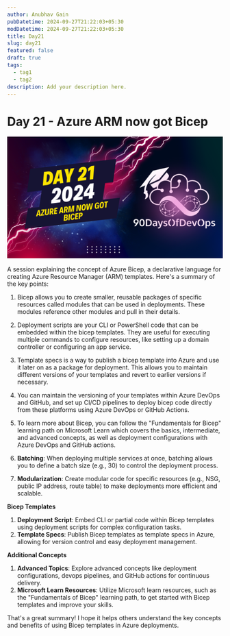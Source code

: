 ```yaml
---
author: Anubhav Gain
pubDatetime: 2024-09-27T21:22:03+05:30
modDatetime: 2024-09-27T21:22:03+05:30
title: Day21
slug: day21
featured: false
draft: true
tags:
  - tag1
  - tag2
description: Add your description here.
---
```


# Day 21 - Azure ARM now got Bicep

[![Watch the video](thumbnails/day21.png)](https://www.youtube.com/watch?v=QMF973vpxyg)

A session explaining the concept of Azure Bicep, a declarative language for creating Azure Resource Manager (ARM) templates. Here's a summary of the key points:

1. Bicep allows you to create smaller, reusable packages of specific resources called modules that can be used in deployments. These modules reference other modules and pull in their details.

2. Deployment scripts are your CLI or PowerShell code that can be embedded within the bicep templates. They are useful for executing multiple commands to configure resources, like setting up a domain controller or configuring an app service.

3. Template specs is a way to publish a bicep template into Azure and use it later on as a package for deployment. This allows you to maintain different versions of your templates and revert to earlier versions if necessary.

4. You can maintain the versioning of your templates within Azure DevOps and GitHub, and set up CI/CD pipelines to deploy bicep code directly from these platforms using Azure DevOps or GitHub Actions.

5. To learn more about Bicep, you can follow the "Fundamentals for Bicep" learning path on Microsoft Learn which covers the basics, intermediate, and advanced concepts, as well as deployment configurations with Azure DevOps and GitHub actions.

6. **Batching**: When deploying multiple services at once, batching allows you to define a batch size (e.g., 30) to control the deployment process.
7. **Modularization**: Create modular code for specific resources (e.g., NSG, public IP address, route table) to make deployments more efficient and scalable.

**Bicep Templates**

1. **Deployment Script**: Embed CLI or partial code within Bicep templates using deployment scripts for complex configuration tasks.
2. **Template Specs**: Publish Bicep templates as template specs in Azure, allowing for version control and easy deployment management.

**Additional Concepts**

1. **Advanced Topics**: Explore advanced concepts like deployment configurations, devops pipelines, and GitHub actions for continuous delivery.
2. **Microsoft Learn Resources**: Utilize Microsoft learn resources, such as the "Fundamentals of Bicep" learning path, to get started with Bicep templates and improve your skills.

That's a great summary! I hope it helps others understand the key concepts and benefits of using Bicep templates in Azure deployments.
